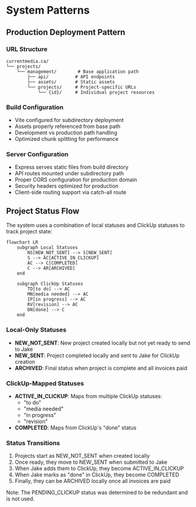 # System Patterns

## Production Deployment Pattern

### URL Structure
```
currentmedia.ca/
└── projects/
    └── management/        # Base application path
        ├── api/          # API endpoints
        ├── assets/       # Static assets
        └── projects/     # Project-specific URLs
            └── {id}/     # Individual project resources
```

### Build Configuration
- Vite configured for subdirectory deployment
- Assets properly referenced from base path
- Development vs production path handling
- Optimized chunk splitting for performance

### Server Configuration
- Express serves static files from build directory
- API routes mounted under subdirectory path
- Proper CORS configuration for production domain
- Security headers optimized for production
- Client-side routing support via catch-all route

## Project Status Flow

The system uses a combination of local statuses and ClickUp statuses to track project state:

```mermaid
flowchart LR
    subgraph Local Statuses
        NS[NEW_NOT_SENT] --> S[NEW_SENT]
        S --> AC[ACTIVE_IN_CLICKUP]
        AC --> C[COMPLETED]
        C --> AR[ARCHIVED]
    end

    subgraph ClickUp Statuses
        TD[to do] --> AC
        MN[media needed] --> AC
        IP[in progress] --> AC
        RV[revision] --> AC
        DN[done] --> C
    end
```

### Local-Only Statuses
- **NEW_NOT_SENT**: New project created locally but not yet ready to send to Jake
- **NEW_SENT**: Project completed locally and sent to Jake for ClickUp creation
- **ARCHIVED**: Final status when project is complete and all invoices paid

### ClickUp-Mapped Statuses
- **ACTIVE_IN_CLICKUP**: Maps from multiple ClickUp statuses:
  - "to do"
  - "media needed"
  - "in progress"
  - "revision"
- **COMPLETED**: Maps from ClickUp's "done" status

### Status Transitions
1. Projects start as NEW_NOT_SENT when created locally
2. Once ready, they move to NEW_SENT when submitted to Jake
3. When Jake adds them to ClickUp, they become ACTIVE_IN_CLICKUP
4. When Jake marks as "done" in ClickUp, they become COMPLETED
5. Finally, they can be ARCHIVED locally once all invoices are paid

Note: The PENDING_CLICKUP status was determined to be redundant and is not used.
